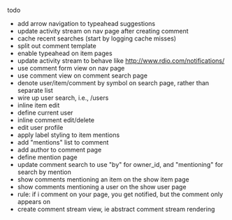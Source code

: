 todo
- add arrow navigation to typeahead suggestions
- update activity stream on nav page after creating comment
- cache recent searches (start by logging cache misses)
- split out comment template
- enable typeahead on item pages
- update activity stream to behave like http://www.rdio.com/notifications/
- use comment form view on nav page
- use comment view on comment search page
- denote user/item/comment by symbol on search page, rather than separate list
- wire up user search, i.e., /users
- inline item edit
- define current user
- inline comment edit/delete
- edit user profile
- apply label styling to item mentions
- add "mentions" list to comment
- add author to comment page
- define mention page
- update comment search to use "by" for owner_id, and "mentioning" for search by mention
- show comments mentioning an item on the show item page
- show comments mentioning a user on the show user page
- rule: if i comment on your page, you get notified, but the comment only appears on
- create comment stream view, ie abstract comment stream rendering
